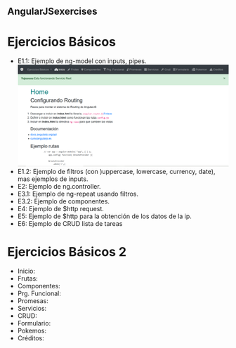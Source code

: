 ## AngularJSexercises
# Ejercicios Básicos
- E1.1: Ejemplo de ng-model con inputs, pipes.
![Image of JLJava19](https://github.com/JLJava19/AngularJS/blob/master/images/Inicio.png)
- E1.2: Ejemplo de filtros (con )uppercase, lowercase, currency, date), mas ejemplos de inputs.
- E2: Ejemplo de ng.controller.
- E3.1: Ejemplo de ng-repeat usando filtros.
- E3.2: Ejemplo de componentes.
- E4: Ejemplo de $http request.
- E5: Ejemplo de $http para la obtención de los datos de la ip.
- E6: Ejemplo de CRUD lista de tareas

# Ejercicios Básicos 2
- Inicio: 
- Frutas:
- Componentes:
- Prg. Funcional:
- Promesas: 
- Servicios:
- CRUD:
- Formulario: 
- Pokemos:
- Créditos:


